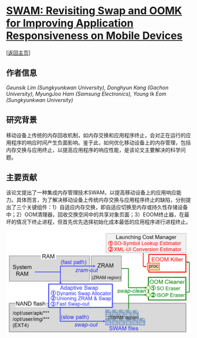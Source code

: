 # [SWAM: Revisiting Swap and OOMK for Improving Application Responsiveness on Mobile Devices](https://doi.org/10.1145/3570361.3592518)

\[[返回主页](../../README.md#2023)\]

## 作者信息
*Geunsik Lim (Sungkyunkwan University), Donghyun Kang (Gachon University), MyungJoo Ham (Samsung Electronics), Young Ik Eom (Sungkyunkwan University)*

## 研究背景
移动设备上传统的内存回收机制，如内存交换和应用程序终止，会对正在运行的应用程序的响应时间产生负面影响。鉴于此，如何优化移动设备上的内存管理，包括内存交换与应用终止，以提高应用程序的响应性能，是该论文主要解决的科学问题。

## 主要贡献
该论文提出了一种集成内存管理技术SWAM，以提高移动设备上的应用响应能力。具体而言，为了解决移动设备上传统内存交换与应用程序终止的缺陷，分别提出了三个关键组件：1）自适应内存交换，即自适应切换至内存或持久性存储设备中；2）OOM清理器，回收交换空间中的共享对象页面；3）EOOM终止器，在最坏的情况下终止进程，但首先优先选择初始化成本最低的应用程序进行进程终止。

![](../../figs/mobicom23-swam.png)